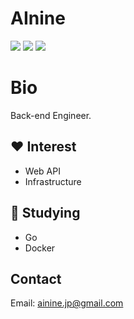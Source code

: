 # AInine
![](https://github-profile-summary-cards.vercel.app/api/cards/profile-details?username=AInine9&theme=default)
![](https://github-profile-summary-cards.vercel.app/api/cards/repos-per-language?username=AInine9&theme=default)
![](https://github-profile-summary-cards.vercel.app/api/cards/stats?username=AInine9&theme=default)

# Bio
Back-end Engineer.

## :heart: Interest
- Web API
- Infrastructure

## 📖 Studying
- Go
- Docker

## Contact
Email: ainine.jp@gmail.com
